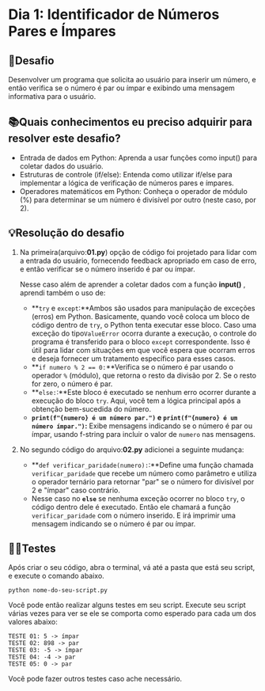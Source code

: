 # Dia 1: Identificador de Números Pares e Ímpares

## 🎯Desafio

Desenvolver um programa que solicita ao usuário para inserir um número, e então verifica se o número é par ou ímpar e exibindo uma mensagem informativa para o usuário.

## 📚Quais conhecimentos eu preciso adquirir para resolver este desafio?

- Entrada de dados em Python: Aprenda a usar funções como input() para coletar dados do usuário.
- Estruturas de controle (if/else): Entenda como utilizar if/else para implementar a lógica de verificação de números pares e ímpares.
- Operadores matemáticos em Python: Conheça o operador de módulo (%) para determinar se um número é divisível por outro (neste caso, por 2).

## 💡Resolução do desafio

1. Na primeira(arquivo:**01.py**) opção de código foi projetado para lidar com a entrada do usuário, fornecendo feedback apropriado em caso de erro, e então verificar se o número inserido é par ou ímpar.

   Nesse caso além de aprender a coletar dados com a função **input()** , aprendi também o uso de:

   - **`try` e `except`:**Ambos são usados para manipulação de exceções (erros) em Python. Basicamente, quando você coloca um bloco de código dentro de `try`, o Python tenta executar esse bloco. Caso uma exceção do tipo`ValueError` ocorra durante a execução, o controle do programa é transferido para o bloco `except` correspondente. Isso é útil para lidar com situações em que você espera que ocorram erros e deseja fornecer um tratamento específico para esses casos.
   - **`if numero % 2 == 0:`**Verifica se o número é par usando o operador `%` (módulo), que retorna o resto da divisão por 2. Se o resto for zero, o número é par.
   - **`else:`:**Este bloco é executado se nenhum erro ocorrer durante a execução do bloco `try`. Aqui, você tem a lógica principal após a obtenção bem-sucedida do número.
   - **`print(f"{numero} é um número par.")` e `print(f"{numero} é um número ímpar.")`:** Exibe mensagens indicando se o número é par ou ímpar, usando f-string para incluir o valor de `numero` nas mensagens.

   

2. No segundo código do arquivo:**02.py** adicionei a seguinte mudança:

   - **`def verificar_paridade(numero):`:**Define uma função chamada `verificar_paridade` que recebe um número como parâmetro e utiliza o operador ternário para retornar "par" se o número for divisível por 2 e "ímpar" caso contrário.
   - Nesse caso no **`else`** se nenhuma exceção ocorrer no bloco `try`, o código dentro dele é executado. Então ele chamará a função `verificar_paridade` com o número inserido. E irá imprimir uma mensagem indicando se o número é par ou ímpar.

## 🕵️‍♀️Testes

Após criar o seu código, abra o terminal, vá até a pasta que está seu script, e execute o comando abaixo.

```
python nome-do-seu-script.py
```



Você pode então realizar alguns testes em seu script. Execute seu script várias vezes para ver se ele se comporta como esperado para cada um dos valores abaixo:

```
TESTE 01: 5 -> ímpar 
TESTE 02: 898 -> par
TESTE 03: -5 -> ímpar
TESTE 04: -4 -> par
TESTE 05: 0 -> par
```



Você pode fazer outros testes caso ache necessário.

